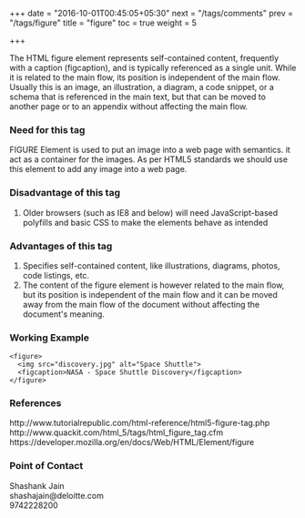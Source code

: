 +++
date = "2016-10-01T00:45:05+05:30"
next = "/tags/comments"
prev = "/tags/figure"
title = "figure"
toc = true
weight = 5

+++

The HTML figure element represents self-contained content, frequently with a caption (figcaption), and is typically referenced as a single unit. While it is related to the main flow, its position is independent of the main flow. Usually this is an image, an illustration, a diagram, a code snippet, or a schema that is referenced in the main text, but that can be moved to another page or to an appendix without affecting the main flow.

<h3>Need for this tag</h3>
FIGURE Element is used to put an image into a web page with semantics. it act as a container for the images. As per HTML5 standards we should use this element to add any image into a web page.

<h3>Disadvantage of this tag</h3>
<ol>
  <li>Older browsers (such as IE8 and below) will need JavaScript-based polyfills and basic CSS to make the elements behave as intended</li>
</ol>

<h3>Advantages of this tag</h3>
<ol>
  <li>Specifies self-contained content, like illustrations, diagrams, photos, code listings, etc.</li>
  <li>The content of the figure element is however related to the main flow, but its position is independent of the main flow and it can be moved away from the main flow of the document without affecting the document's meaning.</li>
</ol>

<h3>Working Example</h3>

    <figure>
      <img src="discovery.jpg" alt="Space Shuttle">
      <figcaption>NASA - Space Shuttle Discovery</figcaption>
    </figure>

<h3>References</h3>
http://www.tutorialrepublic.com/html-reference/html5-figure-tag.php
<br>
http://www.quackit.com/html_5/tags/html_figure_tag.cfm
<br>
https://developer.mozilla.org/en/docs/Web/HTML/Element/figure

<h3>Point of Contact</h3>
Shashank Jain <br>
shashajain@deloitte.com <br>
9742228200
